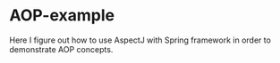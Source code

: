 # AOP-example
Here I figure out how to use AspectJ with Spring framework in order to demonstrate AOP concepts.
